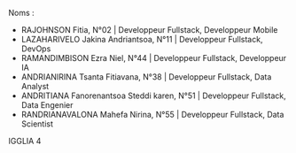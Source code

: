 Noms : 
- RAJOHNSON Fitia, N°02                        | Developpeur Fullstack, Developpeur Mobile
- LAZAHARIVELO Jakina Andriantsoa, N°11        | Developpeur Fullstack, DevOps
- RAMANDIMBISON Ezra Niel, N°44                | Developpeur Fullstack, Developpeur IA
- ANDRIANIRINA Tsanta Fitiavana, N°38          | Developpeur Fullstack, Data Analyst
- ANDRITIANA Fanorenantsoa Steddi karen, N°51  | Developpeur Fullstack, Data Engenier
- RANDRIANAVALONA Mahefa Nirina, N°55          | Developpeur Fullstack, Data Scientist

IGGLIA 4
